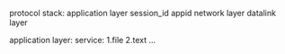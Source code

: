 
protocol stack:
	application layer
		session_id
		appid
	network layer
	datalink layer

application layer:
	service:
		1.file
		2.text
		...
